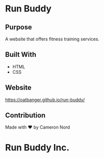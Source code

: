 # Run Buddy

## Purpose
A website that offers fitness training services.

## Built With
* HTML
* CSS

## Website
https://oatbanger.github.io/run-buddy/

## Contribution
Made with ❤️ by Cameron Nord


# Run Buddy Inc.
